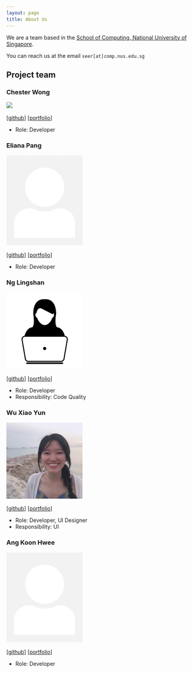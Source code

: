 ```yaml
---
layout: page
title: About Us
---
```


We are a team based in the [School of Computing, National University of Singapore](http://www.comp.nus.edu.sg).

You can reach us at the email `seer[at]comp.nus.edu.sg`

## Project team

### Chester Wong

<img src="images/chesterwongz.png" width="200px">

[[github](https://github.com/Chesterwongz)]
[[portfolio](team/johndoe.md)]

* Role: Developer

### Eliana Pang

<img src="images/eeliana.png" width="200px">

[[github](http://github.com/eeliana)]
[[portfolio](team/johndoe.md)]

* Role: Developer

### Ng Lingshan

<img src="images/lingshanng.png" width="200px">

[[github](http://github.com/lingshanng)] [[portfolio](team/johndoe.md)]

* Role: Developer
* Responsibility: Code Quality

### Wu Xiao Yun

<img src="images/xiaoyunnn.png" width="200px">

[[github](http://github.com/Xiaoyunnn)]
[[portfolio](team/johndoe.md)]

* Role: Developer, UI Designer
* Responsibility: UI

### Ang Koon Hwee

<img src="images/angkoonhwee.png" width="200px">

[[github](http://github.com/angkoonhwee)]
[[portfolio](team/johndoe.md)]

* Role: Developer
